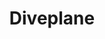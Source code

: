 ---
blog: https://diveplane.com/blog
linkedin: https://linkedin.com/company/diveplane
logohandle: diveplane
sort: diveplane
title: Diveplane
twitter: https://x.com/DiveplaneAI
website: https://diveplane.com/
---